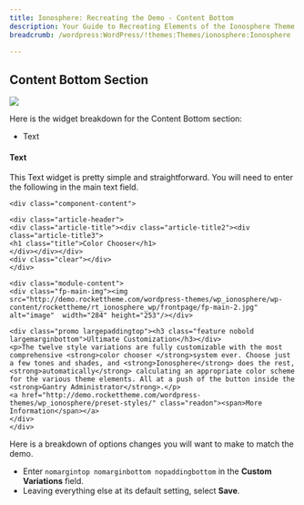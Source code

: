 ```yaml
---
title: Ionosphere: Recreating the Demo - Content Bottom
description: Your Guide to Recreating Elements of the Ionosphere Theme for WordPress
breadcrumb: /wordpress:WordPress/!themes:Themes/ionosphere:Ionosphere

---
```


Content Bottom Section
-----
![][demo1]

Here is the widget breakdown for the Content Bottom section:

* Text

#### Text
This Text widget is pretty simple and straightforward. You will need to enter the following in the main text field.

~~~
<div class="component-content">

<div class="article-header">
<div class="article-title"><div class="article-title2"><div class="article-title3">
<h1 class="title">Color Chooser</h1>
</div></div></div>
<div class="clear"></div>
</div>

<div class="module-content">
<div class="fp-main-img"><img src="http://demo.rockettheme.com/wordpress-themes/wp_ionosphere/wp-content/rockettheme/rt_ionosphere_wp/frontpage/fp-main-2.jpg" alt="image"  width="284" height="253"/></div>

<div class="promo largepaddingtop"><h3 class="feature nobold largemarginbottom">Ultimate Customization</h3></div>
<p>The twelve style variations are fully customizable with the most comprehensive <strong>color chooser </strong>system ever. Choose just a few tones and shades, and <strong>Ionosphere</strong> does the rest, <strong>automatically</strong> calculating an appropriate color scheme for the various theme elements. All at a push of the button inside the <strong>Gantry Administrator</strong>.</p>
<a href="http://demo.rockettheme.com/wordpress-themes/wp_ionosphere/preset-styles/" class="readon"><span>More Information</span></a>
</div>
</div>
~~~

Here is a breakdown of options changes you will want to make to match the demo.

* Enter `nomargintop nomarginbottom nopaddingbottom` in the **Custom Variations** field.
* Leaving everything else at its default setting, select **Save**.

[demo1]: assets/demo_8.jpeg
[rokgallery]: ../../plugins/rokgallery